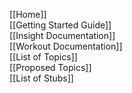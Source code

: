 [[Home]]  
[[Getting Started Guide]]  
[[Insight Documentation]]  
[[Workout Documentation]]  
[[List of Topics]]  
[[Proposed Topics]]  
[[List of Stubs]]  